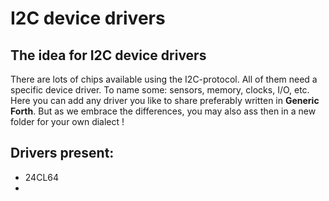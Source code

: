 # I2C device drivers

## The idea for I2C device drivers
There are lots of chips available using the I2C-protocol. All of them need a specific device driver. To name some: sensors, memory, clocks, I/O, etc. Here you can add any driver you like to share preferably written in **Generic Forth**. But as we embrace the differences, you may also ass then in a new folder for your own dialect !

## Drivers present:

- 24CL64
- 
